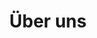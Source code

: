 ---
title: Über uns
custom_title:
  html: Information
  header_medium: Umweltverträglichkeitsprüfungen<br>Hessen
  header_large: Umweltverträglichkeitsprüfungen<br>Hessen
  header_medium_hide: UVP <br class="show-for-xsmall-only">Hessen
meta:
  title: PAGES.PARTNER_META_TITLE
  keywords: PAGES.PARTNER_META_KEYWORDS
  description: PAGES.PARTNER_META_DESCRIPTION
visible: true
routes:
  default: /he
content:
  items: '@self.modular'
  order:
    by: default
---